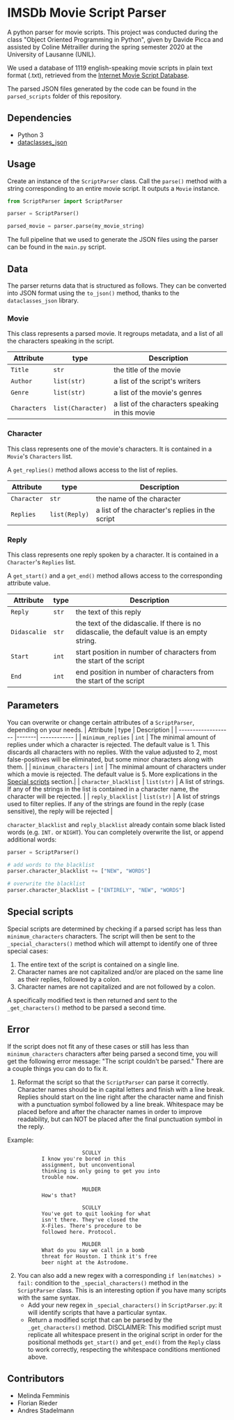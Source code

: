 # IMSDb Movie Script Parser
A python parser for movie scripts.
This project was conducted during the class "Object Oriented Programming in Python", given by Davide Picca and assisted by Coline Métrailler during the spring semester 2020 at the University of Lausanne (UNIL).

We used a database of 1119 english-speaking movie scripts in plain text format (.txt), retrieved from the [Internet Movie Script Database](https://www.imsdb.com/). 

The parsed JSON files generated by the code can be found in the `parsed_scripts` folder of this repository.

## Dependencies
- Python 3
- [dataclasses_json](https://pypi.org/project/dataclasses-json/)

## Usage
Create an instance of the `ScriptParser` class. Call the `parse()` method with a string corresponding to an entire movie script. It outputs a `Movie` instance.

```python
from ScriptParser import ScriptParser

parser = ScriptParser()

parsed_movie = parser.parse(my_movie_string)
```

The full pipeline that we used to generate the JSON files using the parser can be found in the `main.py` script.

## Data
The parser returns data that is structured as follows. They can be converted into JSON format using the `to_json()` method, thanks to the `dataclasses_json` library.

### Movie
This class represents a parsed movie. It regroups metadata, and a list of all the characters speaking in the script.

| Attribute     | type              | Description  |
| ------------- |-------------------| ------------ |
| `Title`         | `str`             | the title of the movie |
| `Author`        | `list(str)`       | a list of the script's writers |
| `Genre`         | `list(str)`       | a list of the movie's genres |
| `Characters`    | `list(Character)` | a list of the characters speaking in this movie

### Character
This class represents one of the movie's characters. It is contained in a `Movie`'s `Characters` list.

A `get_replies()` method allows access to the list of replies.

| Attribute     | type              | Description  |
| ------------- |-------------------| ------------ |
| `Character`     | `str`             | the name of the character |
| `Replies`       | `list(Reply)`     | a list of the character's replies in the script |

### Reply
This class represents one reply spoken by a character. It is contained in a `Character`'s `Replies` list.

A `get_start()` and a `get_end()` method allows access to the corresponding attribute value.

| Attribute  | type  | Description  |
| ---------- |-------| ------------ |
| `Reply`      | `str` | the text of this reply |
| `Didascalie` | `str` | the text of the didascalie. If there is no didascalie, the default value is an empty string. |
| `Start`      | `int` | start position in number of characters from the start of the script |
| `End`        | `int` | end position in number of characters from the start of the script |

## Parameters
You can overwrite or change certain attributes of a `ScriptParser`, depending on your needs.
| Attribute           | type  | Description  |
| ------------------- |-------| ------------ |
| `minimum_replies`     | `int` | The minimal amount of replies under which a character is rejected. The default value is 1. This discards all characters with no replies. With the value adjusted to 2, most false-positives will be eliminated, but some minor characters along with them. |
| `minimum_characters`  | `int` | The minimal amount of characters under which a movie is rejected. The default value is 5. More explications in the [Special scripts](#special-scripts) section.|
| `character_blacklist` | `list(str)` | A list of strings. If any of the strings in the list is contained in a character name, the character will be rejected. |
| `reply_blacklist`     | `list(str)` | A list of strings used to filter replies. If any of the strings are found in the reply (case sensitive), the reply will be rejected |

`character_blacklist` and `reply_blacklist` already contain some black listed words (e.g. `INT.` or `NIGHT`). You can completely overwrite the list, or append additional words:

```python
parser = ScriptParser()

# add words to the blacklist
parser.character_blacklist += ["NEW", "WORDS"]

# overwrite the blacklist
parser.character_blacklist = ["ENTIRELY", "NEW", "WORDS"]
```
## Special scripts
Special scripts are determined by checking if a parsed script has less than `minimum_characters` characters. The script will then be sent to the `_special_characters()` method which will attempt to identify one of three special cases:

1. The entire text of the script is contained on a single line.
2. Character names are not capitalized and/or are placed on the same line as their replies, followed by a colon.
3. Character names are not capitalized and are not followed by a colon.

A specifically modified text is then returned and sent to the `_get_characters()` method to be parsed a second time.

## Error
If the script does not fit any of these cases or still has less than `minimum_characters` characters after being parsed a second time, you will get the following error message: "The script couldn't be parsed."
There are a couple things you can do to fix it.

1. Reformat the script so that the `ScriptParser` can parse it correctly. 
Character names should be in capital letters and finish with a line break. Replies should start on the line right after the character name and finish with a punctuation symbol followed by a line break. Whitespace may be placed before and after the character names in order to improve readability, but can NOT be placed after the final punctuation symbol in the reply.

Example:

                            SCULLY
               I know you're bored in this
               assignment, but unconventional
               thinking is only going to get you into
               trouble now.

                            MULDER
               How's that?

                            SCULLY
               You've got to quit looking for what
               isn't there. They've closed the
               X-Files. There's procedure to be
               followed here. Protocol.

                            MULDER
               What do you say we call in a bomb
               threat for Houston. I think it's free
               beer night at the Astrodome.

2. You can also add a new regex with a corresponding `if len(matches) > fail:` condition to the `_special_characters()` method in the `ScriptParser` class. This is an interesting option if you have many scripts with the same syntax. 
    - Add your new regex in `_special_characters()` in `ScriptParser.py`: it will identify scripts that have a particular syntax.
    - Return a modified script that can be parsed by the `_get_characters()` method. DISCLAIMER: This modified script must replicate all whitespace present in the original script in order for the positional methods `get_start()` and `get_end()` from the `Reply` class to work correctly, respecting the whitespace conditions mentioned above.

## Contributors
- Melinda Femminis
- Florian Rieder
- Andres Stadelmann
